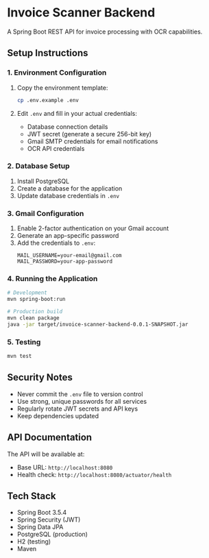 # Invoice Scanner Backend

A Spring Boot REST API for invoice processing with OCR capabilities.

## Setup Instructions

### 1. Environment Configuration

1. Copy the environment template:
   ```bash
   cp .env.example .env
   ```

2. Edit `.env` and fill in your actual credentials:
   - Database connection details
   - JWT secret (generate a secure 256-bit key)
   - Gmail SMTP credentials for email notifications
   - OCR API credentials

### 2. Database Setup

1. Install PostgreSQL
2. Create a database for the application
3. Update database credentials in `.env`

### 3. Gmail Configuration

1. Enable 2-factor authentication on your Gmail account
2. Generate an app-specific password
3. Add the credentials to `.env`:
   ```
   MAIL_USERNAME=your-email@gmail.com
   MAIL_PASSWORD=your-app-password
   ```

### 4. Running the Application

```bash
# Development
mvn spring-boot:run

# Production build
mvn clean package
java -jar target/invoice-scanner-backend-0.0.1-SNAPSHOT.jar
```

### 5. Testing

```bash
mvn test
```

## Security Notes

- Never commit the `.env` file to version control
- Use strong, unique passwords for all services
- Regularly rotate JWT secrets and API keys
- Keep dependencies updated

## API Documentation

The API will be available at:
- Base URL: `http://localhost:8080`
- Health check: `http://localhost:8080/actuator/health`

## Tech Stack

- Spring Boot 3.5.4
- Spring Security (JWT)
- Spring Data JPA
- PostgreSQL (production)
- H2 (testing)
- Maven
